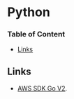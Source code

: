 # Python

### Table of Content
* [Links](#links)

## Links

* [AWS SDK Go V2](https://aws.github.io/aws-sdk-go-v2/docs/configuring-sdk/).
